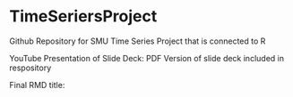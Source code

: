 # TimeSeriersProject
Github Repository for SMU Time Series Project that is connected to R

YouTube Presentation of Slide Deck:
PDF Version of slide deck included in respository

Final RMD title:
